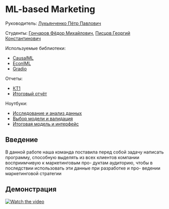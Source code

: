 # ML-based Marketing

Руководитель: [Лукьянченко Пётр Павлович](https://www.hse.ru/staff/lukianchenko)

Студенты: [Гончаров Фёдор Михайлович](http://t.me/fmgoncharov), [Писцов Георгий Константинович](http://t.me/GoshaNice)

Используемые библиотеки:
- [CausalML](https://github.com/uber/causalml)
- [EconlML](https://github.com/py-why/EconML)
- [Gradio](https://github.com/gradio-app/gradio)

Отчеты:
- [КТ1](https://drive.google.com/file/d/1X9sN0MSib5yEGM-PElc6Y33UsGcLC2Nz/view?usp=share_link)
- [Итоговый отчёт](https://drive.google.com/file/d/1X9sN0MSib5yEGM-PElc6Y33UsGcLC2Nz/view?usp=share_link)

Ноутбуки:
- [Исследование и анализ данных]()
- [Выбор модели и валидация]()
- [Итоговая модель и интерфейс]()

## Введение

В данной работе наша команда поставила перед собой задачу написать программу,
способную выделять из всех клиентов компании восприимчивую к маркетинговым про-
дуктам аудиторию, чтобы в последствии использовать эти данные при разработке и про-
ведении маркетинговой стратегии

## Демонстрация

[![Watch the video](https://i.ibb.co/HDvkc70/tg-image-1095861058.jpg)](https://youtu.be/Rg-AUrIIauI)
